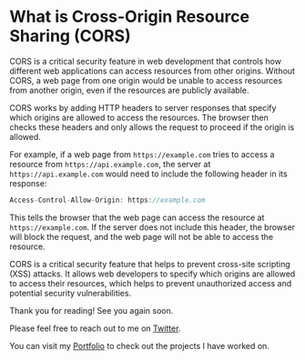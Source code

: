 # What is Cross-Origin Resource Sharing (CORS)

CORS is a critical security feature in web development that controls how different web applications can access resources from other origins. Without CORS, a web page from one origin would be unable to access resources from another origin, even if the resources are publicly available.

CORS works by adding HTTP headers to server responses that specify which origins are allowed to access the resources. The browser then checks these headers and only allows the request to proceed if the origin is allowed.

For example, if a web page from `https://example.com` tries to access a resource from `https://api.example.com`, the server at `https://api.example.com` would need to include the following header in its response:


```javascript
Access-Control-Allow-Origin: https://example.com
``` 

This tells the browser that the web page can access the resource at `https://example.com`. If the server does not include this header, the browser will block the request, and the web page will not be able to access the resource.

CORS is a critical security feature that helps to prevent cross-site scripting (XSS) attacks. It allows web developers to specify which origins are allowed to access their resources, which helps to prevent unauthorized access and potential security vulnerabilities.

Thank you for reading! See you again soon.

Please feel free to reach out to me on [Twitter](https://twitter.com/BhagyaMudgal).

You can visit my [Portfolio](https://www.bhagyamudgal.com) to check out the projects I have worked on.


